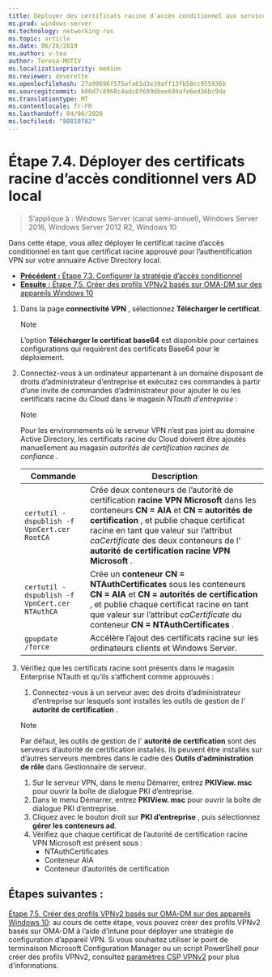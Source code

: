 ```yaml
---
title: Déployer des certificats racine d'accès conditionnel aux services AD locaux
ms.prod: windows-server
ms.technology: networking-ras
ms.topic: article
ms.date: 06/28/2019
ms.author: v-tea
author: Teresa-MOTIV
ms.localizationpriority: medium
ms.reviewer: deverette
ms.openlocfilehash: 27a99696f575afa61d3e39aff13fb58cc955936b
ms.sourcegitcommit: b00d7c8968c4adc8f699dbee694afe6ed36bc9de
ms.translationtype: MT
ms.contentlocale: fr-FR
ms.lasthandoff: 04/08/2020
ms.locfileid: "80818782"
---
```

# <a name="step-74-deploy-conditional-access-root-certificates-to-on-premises-ad"></a>Étape 7.4. Déployer des certificats racine d’accès conditionnel vers AD local

>S’applique à : Windows Server (canal semi-annuel), Windows Server 2016, Windows Server 2012 R2, Windows 10

Dans cette étape, vous allez déployer le certificat racine d’accès conditionnel en tant que certificat racine approuvé pour l’authentification VPN sur votre annuaire Active Directory local.

- [**Précédent :** Étape 7,3. Configurer la stratégie d’accès conditionnel](vpn-config-conditional-access-policy.md)
- [**Ensuite :** Étape 7,5. Créer des profils VPNv2 basés sur OMA-DM sur des appareils Windows 10](vpn-create-oma-dm-based-vpnv2-profiles.md)

1. Dans la page **connectivité VPN** , sélectionnez **Télécharger le certificat**.

   >[!NOTE]
   >L’option **Télécharger le certificat base64** est disponible pour certaines configurations qui requièrent des certificats Base64 pour le déploiement.

2. Connectez-vous à un ordinateur appartenant à un domaine disposant de droits d’administrateur d’entreprise et exécutez ces commandes à partir d’une invite de commandes d’administrateur pour ajouter le ou les certificats racine du Cloud dans le magasin *NTauth d’entreprise* :

   >[!NOTE]
   >Pour les environnements où le serveur VPN n’est pas joint au domaine Active Directory, les certificats racine du Cloud doivent être ajoutés manuellement au magasin _autorités de certification racines de confiance_ .

   | Commande | Description |
   | --- | --- |
   | `certutil -dspublish -f VpnCert.cer RootCA` | Crée deux conteneurs de l’autorité de certification **racine VPN Microsoft** dans les conteneurs **CN = AIA** et **CN = autorités de certification** , et publie chaque certificat racine en tant que valeur sur l’attribut _caCertificate_ des deux conteneurs de l' **autorité de certification racine VPN Microsoft** . |
   | `certutil -dspublish -f VpnCert.cer NTAuthCA` | Crée un **conteneur CN = NTAuthCertificates** sous les conteneurs **CN = AIA** et **CN = autorités de certification** , et publie chaque certificat racine en tant que valeur sur l’attribut _caCertificate_ du conteneur **CN = NTAuthCertificates** . |
   | `gpupdate /force` | Accélère l’ajout des certificats racine sur les ordinateurs clients et Windows Server. |

3. Vérifiez que les certificats racine sont présents dans le magasin Enterprise NTauth et qu’ils s’affichent comme approuvés :
   1. Connectez-vous à un serveur avec des droits d’administrateur d’entreprise sur lesquels sont installés les outils de gestion de l' **autorité de certification** .

   >[!NOTE]
   >Par défaut, les outils de gestion de l' **autorité de certification** sont des serveurs d’autorité de certification installés. Ils peuvent être installés sur d’autres serveurs membres dans le cadre des **Outils d’administration de rôle** dans Gestionnaire de serveur.

   1. Sur le serveur VPN, dans le menu Démarrer, entrez **PKIView. msc** pour ouvrir la boîte de dialogue PKI d’entreprise.
   1. Dans le menu Démarrer, entrez **PKIView. msc** pour ouvrir la boîte de dialogue PKI d’entreprise.
   1. Cliquez avec le bouton droit sur **PKI d’entreprise** , puis sélectionnez **gérer les conteneurs ad**.
   1. Vérifiez que chaque certificat de l’autorité de certification racine VPN Microsoft est présent sous :
      - NTAuthCertificates
      - Conteneur AIA
      - Conteneur d’autorités de certification

## <a name="next-steps"></a>Étapes suivantes :

[Étape 7,5. Créer des profils VPNv2 basés sur OMA-DM sur des appareils Windows 10](vpn-create-oma-dm-based-vpnv2-profiles.md): au cours de cette étape, vous pouvez créer des profils VPNv2 basés sur OMA-DM à l’aide d’Intune pour déployer une stratégie de configuration d’appareil VPN. Si vous souhaitez utiliser le point de terminaison Microsoft Configuration Manager ou un script PowerShell pour créer des profils VPNv2, consultez [paramètres CSP VPNv2](https://docs.microsoft.com/windows/client-management/mdm/vpnv2-csp) pour plus d’informations.
